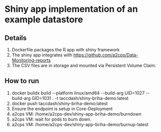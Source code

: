 # Shiny app implementation of an example datastore

## Details

1. Dockerfile packages the R app with shiny framework
2. The shiny app integrates with https://github.com/a2cps/Data-Monitoring-reports
3. The CSV files are in storage and mounted via Persistent Volume Claim.


## How to run

1. docker buildx build --platform linux/amd64 --build-arg UID=1027 --build-arg GID=1031 . -t taccdash/shiny-briha-demo:latest
2. docker push taccdash/shiny-briha-demo:latest
3. Ensure the endpoint is setup in Core-Deployment
4. a2cps VM: /home/a2cps-dev/shiny-app-briha-demo/burndown
5. a2cps VM: wait for pods to burn down.
6. a2cps VM: /home/a2cps-dev/shiny-app-briha-demo/burnup-latest